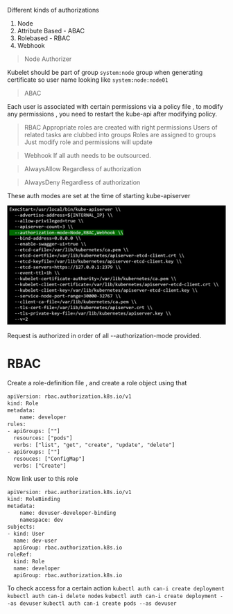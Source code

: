 Different kinds of authorizations

1. Node 
2. Attribute Based - ABAC
3. Rolebased - RBAC
4. Webhook

> Node Authorizer

Kubelet should be part of group ```system:node``` group when generating certificate so user name looking like ```system:node:node01``` 

> ABAC 

Each user is associated with certain permissions via a policy file , to modify any permissions , you need to restart the kube-api after modifying policy.

> RBAC
Appropriate roles are created with right permissions 
Users of related tasks are clubbed into groups
Roles are assigned to groups
Just modify role and permissions will update

> Webhook
If all auth needs to be outsourced.

> AlwaysAllow
Regardless of authorization

> AlwaysDeny
Regardless of authorization

These auth modes are set at the time of starting kube-apiserver

![alt text](image-15.png)

Request is authorized in order of all --authorization-mode provided.

# RBAC

Create a role-definition file , and create a role object using that

```
apiVersion: rbac.authorization.k8s.io/v1
kind: Role
metadata:
    name: developer
rules:
- apiGroups: [""]
  resources: ["pods"]
  verbs: ["list", "get", "create", "update", "delete"]
- apiGroups: [""]
  resouces: ["ConfigMap"]
  verbs: ["Create"]
```

Now link user to this role

```
apiVersion: rbac.authorization.k8s.io/v1
kind: RoleBinding
metadata:
    name: devuser-developer-binding
    namespace: dev
subjects:
- kind: User
  name: dev-user
  apiGroup: rbac.authorization.k8s.io
roleRef:
  kind: Role
  name: developer
  apiGroup: rbac.authorization.k8s.io
```

To check access for a certain action
```kubectl auth can-i create deployment```
```kubectl auth can-i delete nodes```
```kubectl auth can-i create deployment --as devuser```
```kubectl auth can-i create pods --as devuser```